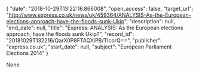 {
  "date": "2018-10-29T13:22:16.866008", 
  "open_access": false, 
  "target_url": "http://www.express.co.uk/news/uk/459364/ANALYSIS-As-the-European-elections-approach-have-the-floods-sunk-Ukip", 
  "description": null, 
  "end_date": null, 
  "title": "Express: ANALYSIS: As the European elections approach, have the floods sunk Ukip?", 
  "record_id": "20181029T132216/QarX0P8FTAQXiPB/TIcorQ==", 
  "publisher": "express.co.uk", 
  "start_date": null, 
  "subject": "European Parliament Elections 2014"
}

None